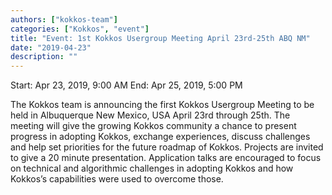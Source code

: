 ```yaml
---
authors: ["kokkos-team"]
categories: ["Kokkos", "event"]
title: "Event: 1st Kokkos Usergroup Meeting April 23rd-25th ABQ NM"
date: "2019-04-23"
description: ""
---
```


Start: Apr 23, 2019, 9:00 AM
End: Apr 25, 2019, 5:00 PM

The Kokkos team is announcing the first Kokkos Usergroup Meeting to be held in Albuquerque New Mexico, USA April 23rd through 25th. The meeting will give the growing Kokkos community a chance to present progress in adopting Kokkos, exchange experiences, discuss challenges and help set priorities for the future roadmap of Kokkos. Projects are invited to give a 20 minute presentation. Application talks are encouraged to focus on technical and algorithmic challenges in adopting Kokkos and how Kokkos’s capabilities were used to overcome those.